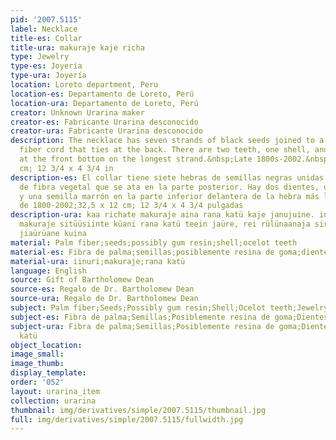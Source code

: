 ```yaml
---
pid: '2007.5115'
label: Necklace
title-es: Collar
title-ura: makuraje kaje richa
type: Jewelry
type-es: Joyería
type-ura: Joyería
location: Loreto department, Peru
location-es: Departamento de Loreto, Perú
location-ura: Departamento de Loreto, Perú
creator: Unknown Urarina maker
creator-es: Fabricante Urarina desconocido
creator-ura: Fabricante Urarina desconocido
description: The necklace has seven strands of black seeds joined to a single plant
  fiber cord that ties at the back. There are two teeth, one shell, and a brown seed
  at the front bottom on the longest strand.&nbsp;Late 1800s-2002.&nbsp;32.5 x 12
  cm; 12 3/4 x 4 3/4 in
description-es: El collar tiene siete hebras de semillas negras unidas a un solo cordón
  de fibra vegetal que se ata en la parte posterior. Hay dos dientes, una cáscara
  y una semilla marrón en la parte inferior delantera de la hebra más larga;Finales
  de 1800-2002;32,5 x 12 cm; 12 3/4 x 4 3/4 pulgadas
description-ura: kaa richate makuraje aina rana katü kaje janujuine. inuri küani makuraje
  makuraje sitüüsiinte küani rana katü teein jaüre, rei rülünaanaja siria rautujein
  jiaürüane kuina
material: Palm fiber;seeds;possibly gum resin;shell;ocelot teeth
material-es: Fibra de palma;semillas;posiblemente resina de goma;dientes de ocelote
material-ura: iinuri;makuraje;rana katü
language: English
source: Gift of Bartholomew Dean
source-es: Regalo de Dr. Bartholomew Dean
source-ura: Regalo de Dr. Bartholomew Dean
subject: Palm fiber;Seeds;Possibly gum resin;Shell;Ocelot teeth;Jewelry
subject-es: Fibra de palma;Semillas;Posiblemente resina de goma;Dientes de ocelote;Joyería
subject-ura: Fibra de palma;Semillas;Posiblemente resina de goma;Dientes de ocelote;Joyería;iinuri;makuraje;rana
  katü
object_location:
image_small:
image_thumb:
display_template:
order: '052'
layout: urarina_item
collection: urarina
thumbnail: img/derivatives/simple/2007.5115/thumbnail.jpg
full: img/derivatives/simple/2007.5115/fullwidth.jpg
---
```

